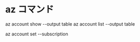 # az コマンド

az account show --output table
az account list --output table

az account set --subscription <subscription-id>
